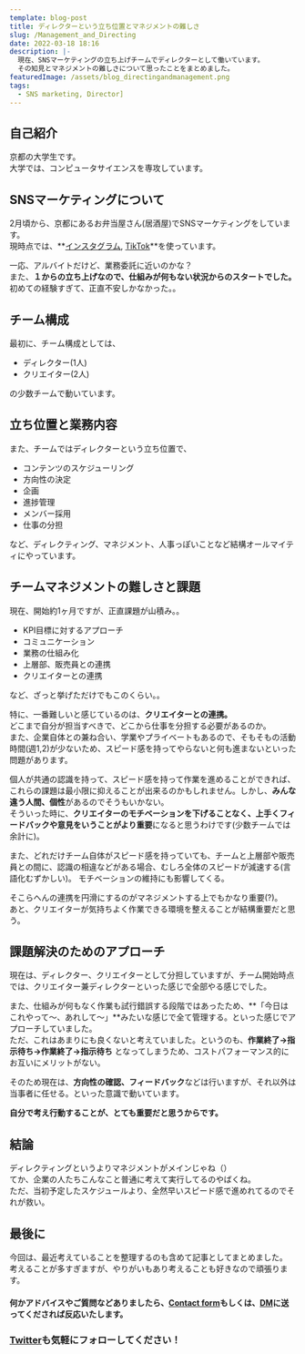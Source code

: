 ```yaml
---
template: blog-post
title: ディレクターという立ち位置とマネジメントの難しさ
slug: /Management_and_Directing
date: 2022-03-18 18:16
description: |-
  現在、SNSマーケティングの立ち上げチームでディレクターとして働いています。
  その知見とマネジメントの難しさについて思ったことをまとめました。
featuredImage: /assets/blog_directingandmanagement.png
tags:
  - SNS marketing, Director]
---
```

## 自己紹介
京都の大学生です。<br/>
大学では、コンピュータサイエンスを専攻しています。

## SNSマーケティングについて
2月頃から、京都にあるお弁当屋さん(居酒屋)でSNSマーケティングをしています。<br/>
現時点では、**[インスタグラム](https://www.instagram.com/tachinomi100/), [TikTok](https://vt.tiktok.com/ZSdR6f7gS/)**を使っています。

一応、アルバイトだけど、業務委託に近いのかな？<br/>
また、**１からの立ち上げなので、仕組みが何もない状況からのスタートでした。**<br/>
初めての経験すぎて、正直不安しかなかった。。

## チーム構成
最初に、チーム構成としては、
- ディレクター(1人)
- クリエイター(2人)

の少数チームで動いています。

## 立ち位置と業務内容
また、チームではディレクターという立ち位置で、
- コンテンツのスケジューリング
- 方向性の決定
- 企画
- 進捗管理
- メンバー採用
- 仕事の分担

など、ディレクティング、マネジメント、人事っぽいことなど結構オールマイティにやっています。

## チームマネジメントの難しさと課題
現在、開始約1ヶ月ですが、正直課題が山積み。。
- KPI目標に対するアプローチ
- コミュニケーション
- 業務の仕組み化
- 上層部、販売員との連携
- クリエイターとの連携

など、ざっと挙げただけでもこのくらい。。

特に、一番難しいと感じているのは、**クリエイターとの連携。**<br/>
どこまで自分が担当すべきで、どこから仕事を分担する必要があるのか。<br/>
また、企業自体との兼ね合い、学業やプライベートもあるので、そもそもの活動時間(週1,2)が少ないため、スピード感を持ってやらないと何も進まないといった問題があります。

個人が共通の認識を持って、スピード感を持って作業を進めることができれば、これらの課題は最小限に抑えることが出来るのかもしれません。しかし、**みんな違う人間、個性**があるのでそうもいかない。<br/>
そういった時に、**クリエイターのモチベーションを下げることなく、上手くフィードバックや意見をいうことがより重要**になると思うわけです(少数チームでは余計に)。

また、どれだけチーム自体がスピード感を持っていても、チームと上層部や販売員との間に、認識の相違などがある場合、むしろ全体のスピードが減速する(言語化むずかしい)。
モチベーションの維持にも影響してくる。

そこらへんの連携を円滑にするのがマネジメントする上でもかなり重要(?)。<br/>
あと、クリエイターが気持ちよく作業できる環境を整えることが結構重要だと思う。

## 課題解決のためのアプローチ
現在は、ディレクター、クリエイターとして分担していますが、チーム開始時点では、クリエイター兼ディレクターといった感じで全部やる感じでした。

また、仕組みが何もなく作業も試行錯誤する段階ではあったため、**「今日はこれやって〜、あれして〜」**みたいな感じで全て管理する。といった感じでアプローチしていました。<br/>
ただ、これはあまりにも良くないと考えていました。というのも、**作業終了→指示待ち→作業終了→指示待ち** となってしまうため、コストパフォーマンス的にお互いにメリットがない。

そのため現在は、**方向性の確認、フィードバック**などは行いますが、それ以外は当事者に任せる。といった意識で動いています。<br/>

**自分で考え行動することが、とても重要だと思うからです。**

## 結論
ディレクティングというよりマネジメントがメインじゃね（）<br/>
てか、企業の人たちこんなこと普通に考えて実行してるのやばくね。<br/>
ただ、当初予定したスケジュールより、全然早いスピード感で進めれてるのでそれが救い。

## 最後に
今回は、最近考えていることを整理するのも含めて記事としてまとめました。<br/>
考えることが多すぎますが、やりがいもあり考えることも好きなので頑張ります。<br/>

#### 何かアドバイスやご質問などありましたら、[Contact form](https://www.kitsune-blog.tokyo/contact)もしくは、[DM](https://twitter.com/kitsune_yk)に送ってくだされば反応いたします。

### [Twitter](https://twitter.com/kitsune_yk)も気軽にフォローしてください！
